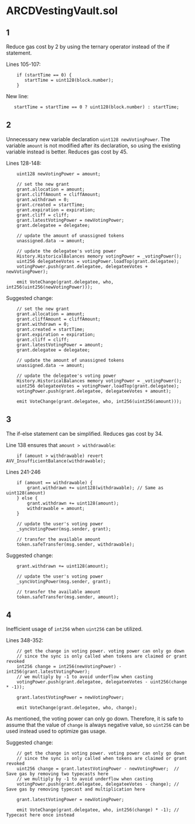 # ARCDVestingVault.sol

## 1
Reduce gas cost by 2 by using the ternary operator instead of the if statement.

Lines 105-107:
```
    if (startTime == 0) {
       startTime = uint128(block.number);
    }
```
New line:
``` 
   startTime = startTime == 0 ? uint128(block.number) : startTime;
```

## 2
Unnecessary new variable declaration `uint128 newVotingPower`. The variable `amount` is not modified after its declaration, so using the existing variable instead is better. Reduces gas cost by 45.

Lines 128-148:
```
    uint128 newVotingPower = amount;

    // set the new grant
    grant.allocation = amount;
    grant.cliffAmount = cliffAmount;
    grant.withdrawn = 0;
    grant.created = startTime;
    grant.expiration = expiration;
    grant.cliff = cliff;
    grant.latestVotingPower = newVotingPower;
    grant.delegatee = delegatee;

    // update the amount of unassigned tokens
    unassigned.data -= amount;

    // update the delegatee's voting power
    History.HistoricalBalances memory votingPower = _votingPower();
    uint256 delegateeVotes = votingPower.loadTop(grant.delegatee);
    votingPower.push(grant.delegatee, delegateeVotes + newVotingPower);

    emit VoteChange(grant.delegatee, who, int256(uint256(newVotingPower)));
```

Suggested change:
```
    // set the new grant
    grant.allocation = amount;
    grant.cliffAmount = cliffAmount;
    grant.withdrawn = 0;
    grant.created = startTime;
    grant.expiration = expiration;
    grant.cliff = cliff;
    grant.latestVotingPower = amount;
    grant.delegatee = delegatee;

    // update the amount of unassigned tokens
    unassigned.data -= amount;

    // update the delegatee's voting power
    History.HistoricalBalances memory votingPower = _votingPower();
    uint256 delegateeVotes = votingPower.loadTop(grant.delegatee);
    votingPower.push(grant.delegatee, delegateeVotes + amount);

    emit VoteChange(grant.delegatee, who, int256(uint256(amount)));
```

## 3
The if-else statement can be simplified. Reduces gas cost by 34.

Line 138 ensures that `amount > withdrawable`:
```
    if (amount > withdrawable) revert AVV_InsufficientBalance(withdrawable);
```

Lines 241-246
```
    if (amount == withdrawable) {
        grant.withdrawn += uint128(withdrawable); // Same as uint128(amount)
    } else {
        grant.withdrawn += uint128(amount);
        withdrawable = amount;
    }

    // update the user's voting power
    _syncVotingPower(msg.sender, grant);

    // transfer the available amount
    token.safeTransfer(msg.sender, withdrawable);
```
        
Suggested change:
```
    grant.withdrawn += uint128(amount);

    // update the user's voting power
    _syncVotingPower(msg.sender, grant);

    // transfer the available amount
    token.safeTransfer(msg.sender, amount);
```


## 4
Inefficient usage of `int256` when `uint256` can be utilized.

Lines 348-352:
```
    // get the change in voting power. voting power can only go down
    // since the sync is only called when tokens are claimed or grant revoked
    int256 change = int256(newVotingPower) - int256(grant.latestVotingPower);
    // we multiply by -1 to avoid underflow when casting
    votingPower.push(grant.delegatee, delegateeVotes - uint256(change * -1));

    grant.latestVotingPower = newVotingPower;

    emit VoteChange(grant.delegatee, who, change);
```

As mentioned, the voting power can only go down. Therefore, it is safe to assume that the value of `change` is always negative value, so `uint256` can be used instead used to optimize gas usage.

Suggested change:
```
    // get the change in voting power. voting power can only go down
    // since the sync is only called when tokens are claimed or grant revoked
    uint256 change = grant.latestVotingPower - newVotingPower;  // Save gas by removing two typecasts here
    // we multiply by -1 to avoid underflow when casting
    votingPower.push(grant.delegatee, delegateeVotes - change); // Save gas by removing typecast and multiplication here

    grant.latestVotingPower = newVotingPower;

    emit VoteChange(grant.delegatee, who, int256(change) * -1); // Typecast here once instead
```